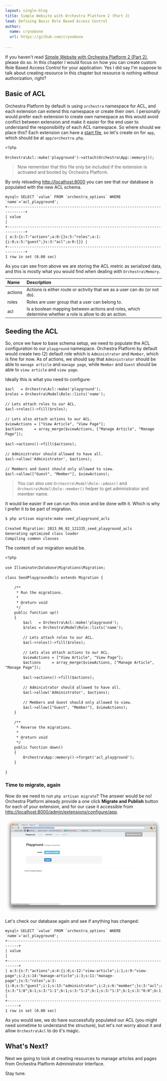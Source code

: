 ```yaml
---
layout: single-blog
title: Simple Website with Orchestra Platform 2 (Part 3)
lead: Defining Basic Role Based Access Control
author:
  name: crynobone
  url: https://github.com/crynobone

---
```


If you haven't read [Simple Website with Orchestra Platform 2 (Part 2)](/blogs/2013/06/01/simple-website-2/), please do so. In this chapter I would focus on how you can create custom Role Based Access Control for your application. Yes I did say I'm suppose to talk about creating resource in this chapter but resource is nothing without authorization, right?

## Basic of ACL

Orchestra Platform by default is using `orchestra` namespace for ACL, and each extension can extend this namespace or create their own. I personally would prefer each extension to create own namespace as this would avoid conflict between extension and make it easier for the end user to understand the responsibility of each ACL namespace. So where should we place this? Each extension can have a [start file](/docs/2.0/components/extension/usage/#start-file), so let's create on for `app`, which should be at `app/orchestra.php`.

	<?php
	
	Orchestra\Acl::make('playground')->attach(Orchestra\App::memory());

> Now remember that this file only be included if the extension is activated and booted by Orchestra Platform.

By only reloading <http://localhost:8000> you can see that our database is populated with the new ACL schema.

	mysql> SELECT `value` FROM `orchestra_options` WHERE `name`='acl_playground';
	+------------------------------------------------------------------------------+
	| value                                                                        |
	+------------------------------------------------------------------------------+
	| a:3:{s:7:"actions";a:0:{}s:5:"roles";a:1:{i:0;s:5:"guest";}s:3:"acl";a:0:{}} |
	+------------------------------------------------------------------------------+
	1 row in set (0.00 sec)

As you can see from above we are storing the ACL metric as serialized data, and this is mostly what you would find when dealing with `Orchestra\Memory`.

Name     | Description
:--------|:-----------------------
actions  | Actions is either route or activity that we as a user can do (or not do).
roles    | Roles are user group that a user can belong to.
acl      | Is a boolean mapping between actions and roles, which determine whether a role is allow to do an action.

## Seeding the ACL

So, once we have to base schema setup, we need to populate the ACL configuration to our `playground` namespace. Orchestra Platform by default would create two (2) default role which is `Administrator` and `Member`, which is fine for now. As of actions, we should say that `Administrator` should be able to `manage article` and `manage page`, while `Member` and `Guest` should be able to `view article` and `view page`.

Ideally this is what you need to configure:

	$acl   = Orchestra\Acl::make('playground');
	$roles = Orchestra\Model\Role::lists('name');

	// Lets attach roles to our ACL.
	$acl->roles()->fill($roles);

	// Lets also attach actions to our ACL.
	$viewActions = ["View Article", "View Page"];
	$actions     = array_merge($viewActions, ["Manage Article", "Manage Page"]);
	
	$acl->actions()->fill($actions);

	// Administrator should allowed to have all.
	$acl->allow('Administrator', $actions);

	// Members and Guest should only allowed to view.
	$acl->allow(["Guest", "Member"], $viewActions);

> You can also use `Orchestra\Model\Role::admin()` and `Orchestra\Model\Role::member()` helper to get administrator and member name.

It would be easier if we can run this once and be done with it. Which is why I prefer it to be part of migration.

	$ php artisan migrate:make seed_playground_acls
	
	Created Migration: 2013_06_02_121335_seed_playground_acls
	Generating optimized class loader
	Compiling common classes

The content of our migration would be.

	<?php

	use Illuminate\Database\Migrations\Migration;

	class SeedPlaygroundAcls extends Migration {

		/**
		 * Run the migrations.
		 *
		 * @return void
		 */
		public function up()
		{
			$acl   = Orchestra\Acl::make('playground');
			$roles = Orchestra\Model\Role::lists('name');

			// Lets attach roles to our ACL.
			$acl->roles()->fill($roles);

			// Lets also attach actions to our ACL.
			$viewActions = ["View Article", "View Page"];
			$actions     = array_merge($viewActions, ["Manage Article", "Manage Page"]);
			
			$acl->actions()->fill($actions);

			// Administrator should allowed to have all.
			$acl->allow('Administrator', $actions);

			// Members and Guest should only allowed to view.
			$acl->allow(["Guest", "Member"], $viewActions);
		}

		/**
		 * Reverse the migrations.
		 *
		 * @return void
		 */
		public function down()
		{
			Orchestra\App::memory()->forget('acl_playground');
		}

	}

### Time to migrate, again

Now do we need to run `php artisan migrate`? The answer would be no! Orchestra Platform already provide a one click **Migrate and Publish** button for each of your extension, and for our case it accessible from <http://localhost:8000/admin/extensions/configure/app>.

![Migrate and Publish](/blogs/assets/2013/06/migrate-and-publish.png)

Let's check our database again and see if anything has changed:

	mysql> SELECT `value` FROM `orchestra_options` WHERE `name`='acl_playground';
	+---------------------------------------------------------------------------+
	| value                                                                     |
	+---------------------------------------------------------------------------+
	| a:3:{s:7:"actions";a:4:{i:0;s:12:"view-article";i:1;s:9:"view-page";i:2;s:14:"manage-article";i:3;s:11:"manage-page";}s:5:"roles";a:3:{i:0;s:5:"guest";i:1;s:13:"administrator";i:2;s:6:"member";}s:3:"acl";a:8:{s:3:"1:0";b:1;s:3:"1:1";b:1;s:3:"1:2";b:1;s:3:"1:3";b:1;s:3:"0:0";b:1;s:3:"0:1";b:1;s:3:"2:0";b:1;s:3:"2:1";b:1;}}                        |
	+---------------------------------------------------------------------------+
	1 row in set (0.00 sec)

As you would see, we do have successfully populated our ACL (you might need sometime to understand the structure), but let's not worry about it and allow `Orchestra\Acl` to do it's magic.

## What's Next?

Next we going to look at creating resources to manage articles and pages from Orchestra Platform Administrator Interface. 

Stay tune.